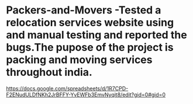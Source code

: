 # Packers-and-Movers -Tested a relocation services website using and manual testing and reported the bugs.The pupose of the project is packing and moving services throughout india.
https://docs.google.com/spreadsheets/d/1R7CPD-F2ENudULDfNKh2JrBFFY-YvEWFb3EmvNyqit8/edit?gid=0#gid=0
